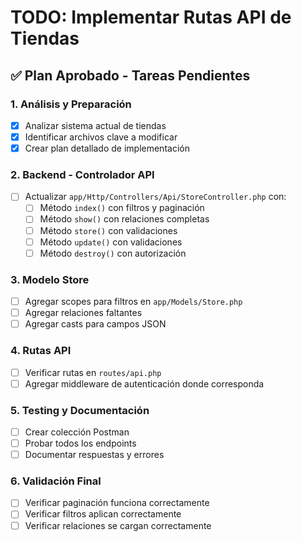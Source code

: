 # TODO: Implementar Rutas API de Tiendas

## ✅ Plan Aprobado - Tareas Pendientes

### 1. Análisis y Preparación
- [x] Analizar sistema actual de tiendas
- [x] Identificar archivos clave a modificar
- [x] Crear plan detallado de implementación

### 2. Backend - Controlador API
- [ ] Actualizar `app/Http/Controllers/Api/StoreController.php` con:
  - [ ] Método `index()` con filtros y paginación
  - [ ] Método `show()` con relaciones completas
  - [ ] Método `store()` con validaciones
  - [ ] Método `update()` con validaciones
  - [ ] Método `destroy()` con autorización

### 3. Modelo Store
- [ ] Agregar scopes para filtros en `app/Models/Store.php`
- [ ] Agregar relaciones faltantes
- [ ] Agregar casts para campos JSON

### 4. Rutas API
- [ ] Verificar rutas en `routes/api.php`
- [ ] Agregar middleware de autenticación donde corresponda

### 5. Testing y Documentación
- [ ] Crear colección Postman
- [ ] Probar todos los endpoints
- [ ] Documentar respuestas y errores

### 6. Validación Final
- [ ] Verificar paginación funciona correctamente
- [ ] Verificar filtros aplican correctamente
- [ ] Verificar relaciones se cargan correctamente
